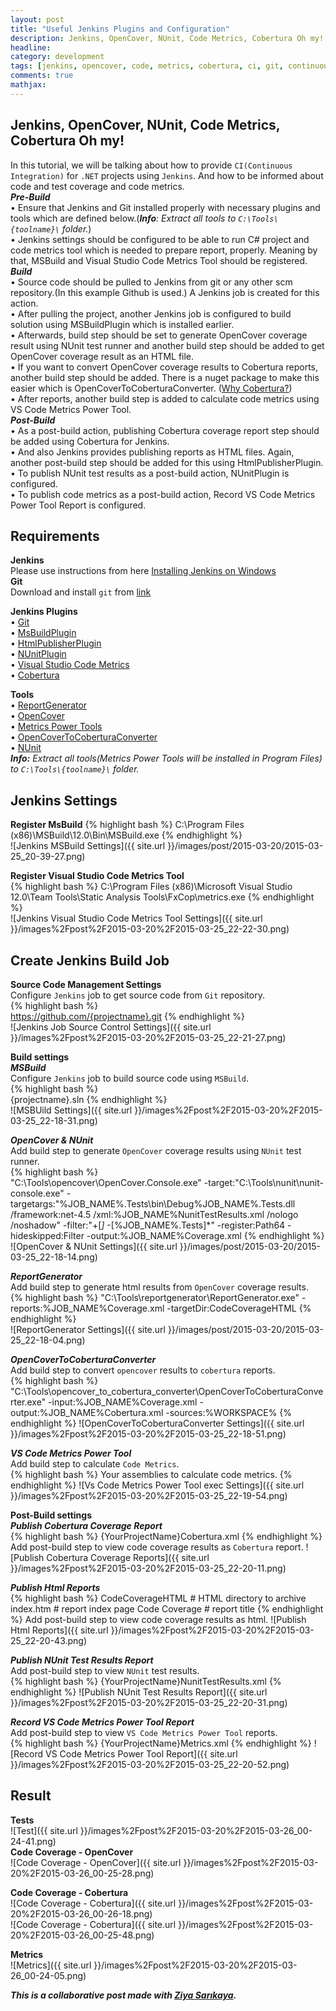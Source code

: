 ```yaml
---
layout: post
title: "Useful Jenkins Plugins and Configuration"
description: Jenkins, OpenCover, NUnit, Code Metrics, Cobertura Oh my!
headline: 
category: development
tags: [jenkins, opencover, code, metrics, cobertura, ci, git, continuous integration]
comments: true
mathjax: 
---
```


## Jenkins, OpenCover, NUnit, Code Metrics, Cobertura Oh my!  
In this tutorial, we will be talking about how to provide ```CI(Continuous Integration)``` for ```.NET``` projects using ```Jenkins```. And how to be informed about code and test coverage and code metrics.   
_**Pre-Build**_  
 • Ensure that Jenkins and Git installed properly with necessary plugins and tools which are defined below.(_**Info**: Extract all tools to ``C:\Tools\{toolname}\`` folder._)  
 • Jenkins settings should be configured to be able to run C# project and code metrics tool which is needed to prepare report, properly. Meaning by that, MSBuild and Visual Studio Code Metrics Tool should be registered.   
_**Build**_   
 • Source code should be pulled to Jenkins from git or any other scm repository.(In this example Github is used.) A Jenkins job is created for this action.  
 • After pulling the project, another Jenkins job is configured to build solution using MSBuildPlugin which is installed earlier.  
 • Afterwards, build step should be set to generate OpenCover coverage result using NUnit test runner and another build step should be added to get OpenCover coverage result as an HTML file.  
 • If you want to convert OpenCover coverage results to Cobertura reports, another build step should be added. There is a nuget package to make this easier which is OpenCoverToCoberturaConverter. ([Why Cobertura?](https://github.com/cobertura/cobertura/wiki/FAQ))    
 • After reports, another build step is added to calculate code metrics using VS Code Metrics Power Tool.  
 _**Post-Build**_  
 • As a post-build action, publishing Cobertura coverage report step should be added using Cobertura for Jenkins.   
 • And also Jenkins provides publishing reports as HTML files. Again, another post-build step should be added for this using HtmlPublisherPlugin.   
 • To publish NUnit test results as a post-build action, NUnitPlugin is configured.  
 • To publish code metrics as a post-build action, Record VS Code Metrics Power Tool Report is configured.  

Requirements  
---------------------------------------------------------
**Jenkins**  
Please use instructions from here [Installing Jenkins on Windows](https://wiki.jenkins-ci.org/display/JENKINS/Installing+Jenkins)  
**Git**  
Download and install ``git`` from [link](https://msysgit.github.io/)  

**Jenkins Plugins**  
• [Git](https://wiki.jenkins-ci.org/display/JENKINS/Git+Plugin)  
• [MsBuildPlugin](https://wiki.jenkins-ci.org/display/JENKINS/MSBuild+Plugin)  
• [HtmlPublisherPlugin](https://wiki.jenkins-ci.org/display/JENKINS/HTML+Publisher+Plugin)   
• [NUnitPlugin](https://wiki.jenkins-ci.org/display/JENKINS/NUnit+Plugin)    
• [Visual Studio Code Metrics](https://wiki.jenkins-ci.org/display/JENKINS/Visual+Studio+Code+Metrics+Plugin)    
• [Cobertura](https://wiki.jenkins-ci.org/display/JENKINS/Cobertura+Plugin)  

**Tools**  
• [ReportGenerator](https://github.com/danielpalme/ReportGenerator/releases)  
• [OpenCover](https://github.com/OpenCover/opencover/releases)  
• [Metrics Power Tools](http://www.microsoft.com/en-us/download/confirmation.aspx?id=41647)  
• [OpenCoverToCoberturaConverter](http://www.nuget.org/packages/OpenCoverToCoberturaConverter)  
• [NUnit](http://nunit.org/?p=download)  
_**Info:** Extract all tools(Metrics Power Tools will be installed in Program Files) to ``C:\Tools\{toolname}\`` folder._

Jenkins Settings  
---------------------------------------------------------
**Register MsBuild** 
{% highlight bash %}
C:\Program Files (x86)\MSBuild\12.0\Bin\MSBuild.exe
{% endhighlight %}  
![Jenkins MSBuild Settings]({{ site.url }}/images/post/2015-03-20/2015-03-25_20-39-27.png)  

**Register Visual Studio Code Metrics Tool**   
{% highlight bash %}
C:\Program Files (x86)\Microsoft Visual Studio 12.0\Team Tools\Static Analysis Tools\FxCop\metrics.exe
{% endhighlight %}  
![Jenkins Visual Studio Code Metrics Tool Settings]({{ site.url }}/images%2Fpost%2F2015-03-20%2F2015-03-25_22-22-30.png)  

Create Jenkins Build Job  
---------------------------------------------------------
**Source Code Management Settings**  
Configure ``Jenkins`` job to get source code from ``Git`` repository.  
{% highlight bash %}  
https://github.com/{projectname}.git
{% endhighlight %}  
![Jenkins Job Source Control Settings]({{ site.url }}/images%2Fpost%2F2015-03-20%2F2015-03-25_22-21-27.png)  

**Build settings**  
_**MSBuild**_  
Configure ``Jenkins`` job to build source code using ``MSBuild``.  
{% highlight bash %}  
{projectname}.sln
{% endhighlight %}  
![MSBUild Settings]({{ site.url }}/images%2Fpost%2F2015-03-20%2F2015-03-25_22-18-31.png)  

_**OpenCover & NUnit**_  
Add build step to generate ``OpenCover`` coverage results using ``NUnit`` test runner.  
{% highlight bash %}  
"C:\Tools\opencover\OpenCover.Console.exe" -target:"C:\Tools\nunit\nunit-console.exe" -targetargs:"%JOB_NAME%.Tests\bin\Debug\%JOB_NAME%.Tests.dll /framework:net-4.5 /xml:%JOB_NAME%NunitTestResults.xml /nologo /noshadow" -filter:"+[*]* -[%JOB_NAME%.Tests]*" -register:Path64 -hideskipped:Filter -output:%JOB_NAME%Coverage.xml
{% endhighlight %}  
![OpenCover & NUnit Settings]({{ site.url }}/images/post/2015-03-20/2015-03-25_22-18-14.png)  

_**ReportGenerator**_  
Add build step to generate html results from ``OpenCover`` coverage results.  
{% highlight bash %}
"C:\Tools\reportgenerator\ReportGenerator.exe" -reports:%JOB_NAME%Coverage.xml -targetDir:CodeCoverageHTML
{% endhighlight %}  
![ReportGenerator Settings]({{ site.url }}/images/post/2015-03-20/2015-03-25_22-18-04.png)  

_**OpenCoverToCoberturaConverter**_  
Add build step to convert ``opencover`` results to ``cobertura`` reports.  
{% highlight bash %}
"C:\Tools\opencover_to_cobertura_converter\OpenCoverToCoberturaConverter.exe" -input:%JOB_NAME%Coverage.xml -output:%JOB_NAME%Cobertura.xml -sources:%WORKSPACE%
{% endhighlight %}
![OpenCoverToCoberturaConverter Settings]({{ site.url }}/images%2Fpost%2F2015-03-20%2F2015-03-25_22-18-51.png) 

_**VS Code Metrics Power Tool**_  
Add build step to calculate ``Code Metrics``.  
{% highlight bash %}
Your assemblies to calculate code metrics.
{% endhighlight %}
![Vs Code Metrics Power Tool exec Settings]({{ site.url }}/images%2Fpost%2F2015-03-20%2F2015-03-25_22-19-54.png)  

**Post-Build settings**  
_**Publish Cobertura Coverage Report**_  
{% highlight bash %}
{YourProjectName}Cobertura.xml
{% endhighlight %}
Add post-build step to view code coverage results as ``Cobertura`` report. 
![Publish Cobertura Coverage Reports]({{ site.url }}/images%2Fpost%2F2015-03-20%2F2015-03-25_22-20-11.png)  

_**Publish Html Reports**_  
{% highlight bash %}
CodeCoverageHTML   # HTML directory to archive
index.htm          # report index page
Code Coverage      # report title
{% endhighlight %}
Add post-build step to view code coverage results as html. 
![Publish Html Reports]({{ site.url }}/images%2Fpost%2F2015-03-20%2F2015-03-25_22-20-43.png)  

_**Publish NUnit Test Results Report**_  
Add post-build step to view ``NUnit`` test results.  
{% highlight bash %}
{YourProjectName}NunitTestResults.xml
{% endhighlight %}
![Publish NUnit Test Results Report]({{ site.url }}/images%2Fpost%2F2015-03-20%2F2015-03-25_22-20-31.png)  

_**Record VS Code Metrics Power Tool Report**_  
Add post-build step to view  ``VS Code Metrics Power Tool`` reports.  
{% highlight bash %}
{YourProjectName}Metrics.xml
{% endhighlight %}
![Record VS Code Metrics Power Tool Report]({{ site.url }}/images%2Fpost%2F2015-03-20%2F2015-03-25_22-20-52.png)

Result
---------------------------------------------------------
**Tests**  
![Test]({{ site.url }}/images%2Fpost%2F2015-03-20%2F2015-03-26_00-24-41.png)  
**Code Coverage - OpenCover**  
![Code Coverage - OpenCover]({{ site.url }}/images%2Fpost%2F2015-03-20%2F2015-03-26_00-25-28.png)  

**Code Coverage - Cobertura**  
![Code Coverage - Cobertura]({{ site.url }}/images%2Fpost%2F2015-03-20%2F2015-03-26_00-26-18.png)  
![Code Coverage - Cobertura]({{ site.url }}/images%2Fpost%2F2015-03-20%2F2015-03-26_00-25-48.png)  

**Metrics**  
![Metrics]({{ site.url }}/images%2Fpost%2F2015-03-20%2F2015-03-26_00-24-05.png)  


_**This is a collaborative post made with [Ziya Sarıkaya](http://ziyasal.github.io/development/redis-setup%20and-high-availability/).**_
